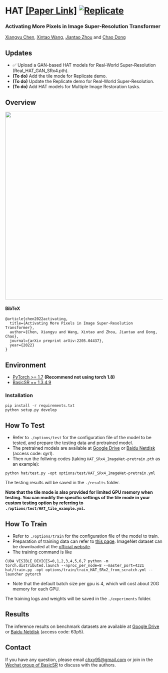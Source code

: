 # HAT [[Paper Link]](https://arxiv.org/abs/2205.04437) [![Replicate](https://replicate.com/cjwbw/hat/badge)](https://replicate.com/cjwbw/hat)

### Activating More Pixels in Image Super-Resolution Transformer
[Xiangyu Chen](https://chxy95.github.io/), [Xintao Wang](https://xinntao.github.io/), [Jiantao Zhou](https://scholar.google.com/citations?hl=zh-CN&user=mcROAxAAAAAJ) and [Chao Dong](https://scholar.google.com.hk/citations?user=OSDCB0UAAAAJ&hl=zh-CN)

## Updates
- ✅ Upload a GAN-based HAT models for Real-World Super-Resolution (Real_HAT_GAN_SRx4.pth). 
- **(To do)** Add the tile mode for Replicate demo.
- **(To do)** Update the Replicate demo for Real-World Super-Resolution.
- **(To do)** Add HAT models for Multiple Image Restoration tasks.

## Overview
<img src="https://raw.githubusercontent.com/chxy95/HAT/master/figures/Performance_comparison.png" width="600"/>

#### BibTeX

    @article{chen2022activating,
      title={Activating More Pixels in Image Super-Resolution Transformer},
      author={Chen, Xiangyu and Wang, Xintao and Zhou, Jiantao and Dong, Chao},
      journal={arXiv preprint arXiv:2205.04437},
      year={2022}
    }

## Environment
- [PyTorch >= 1.7](https://pytorch.org/) **(Recommend not using torch 1.8)**
- [BasicSR == 1.3.4.9](https://github.com/XPixelGroup/BasicSR/blob/master/INSTALL.md) 
### Installation
```
pip install -r requirements.txt
python setup.py develop
```

## How To Test
- Refer to `./options/test` for the configuration file of the model to be tested, and prepare the testing data and pretrained model.  
- The pretrained models are available at
[Google Drive](https://drive.google.com/drive/folders/1HpmReFfoUqUbnAOQ7rvOeNU3uf_m69w0?usp=sharing) or [Baidu Netdisk](https://pan.baidu.com/s/1u2r4Lc2_EEeQqra2-w85Xg) (access code: qyrl).  
- Then run the follwing codes (taking `HAT_SRx4_ImageNet-pretrain.pth` as an example):
```
python hat/test.py -opt options/test/HAT_SRx4_ImageNet-pretrain.yml
```
The testing results will be saved in the `./results` folder.  
  
**Note that the tile mode is also provided for limited GPU memory when testing. You can modify the specific settings of the tile mode in your custom testing option by referring to `./options/test/HAT_tile_example.yml`.**

## How To Train
- Refer to `./options/train` for the configuration file of the model to train.
- Preparation of training data can refer to [this page](https://github.com/XPixelGroup/BasicSR/blob/master/docs/DatasetPreparation.md). ImageNet dataset can be downloaded at the [official website](https://image-net.org/challenges/LSVRC/2012/2012-downloads.php).
- The training command is like
```
CUDA_VISIBLE_DEVICES=0,1,2,3,4,5,6,7 python -m torch.distributed.launch --nproc_per_node=8 --master_port=4321 hat/train.py -opt options/train/train_HAT_SRx2_from_scratch.yml --launcher pytorch
```
- Note that the default batch size per gpu is 4, which will cost about 20G memory for each GPU.  

The training logs and weights will be saved in the `./experiments` folder.

## Results
The inference results on benchmark datasets are available at
[Google Drive](https://drive.google.com/drive/folders/1t2RdesqRVN7L6vCptneNRcpwZAo-Ub3L?usp=sharing) or [Baidu Netdisk](https://pan.baidu.com/s/1CQtLpty-KyZuqcSznHT_Zw) (access code: 63p5).


## Contact
If you have any question, please email chxy95@gmail.com or join in the [Wechat group of BasicSR](https://github.com/XPixelGroup/BasicSR#-contact) to discuss with the authors.